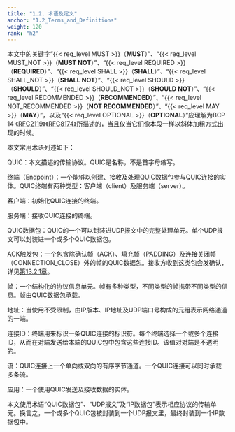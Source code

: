 ```yaml
---
title: "1.2. 术语及定义"
anchor: "1.2_Terms_and_Definitions"
weight: 120
rank: "h2"
---
```


本文中的关键字“{{< req_level MUST >}}（**MUST**）”、“{{< req_level MUST_NOT >}}（**MUST NOT**）”、“{{< req_level REQUIRED >}}（**REQUIRED**）”、“{{< req_level SHALL >}}（**SHALL**）”、“{{< req_level SHALL_NOT >}}（**SHALL NOT**）”、“{{< req_level SHOULD >}}（**SHOULD**）”、“{{< req_level SHOULD_NOT >}}（**SHOULD NOT**）”、“{{< req_level RECOMMENDED >}}（**RECOMMENDED**）”、“{{< req_level NOT_RECOMMENDED >}}（**NOT RECOMMENDED**）”、“{{< req_level MAY >}}（**MAY**）”，以及“{{< req_level OPTIONAL >}}（**OPTIONAL**）”应理解为BCP 14 《[RFC2119](#RFC2119)》《[RFC8174](#RFC8174)》所描述的，当且仅当它们像本段一样以斜体加粗方式出现的时候。

本文常用术语列述如下：

QUIC：本文描述的传输协议。QUIC是名称，不是首字母缩写。

终端（Endpoint）：一个能够以创建、接收及处理QUIC数据包参与QUIC连接的实体。QUIC终端有两种类型：客户端（client）及服务端（server）。

客户端：初始化QUIC连接的终端。

服务端：接收QUIC连接的终端。

QUIC数据包：QUIC的一个可以封装进UDP报文中的完整处理单元。单个UDP报文可以封装进一个或多个QUIC数据包。

ACK触发包：一个包含除确认帧（ACK）、填充帧（PADDING）及连接关闭帧（CONNECTION_CLOSE）外的帧的QUIC数据包。接收方收到这类包会发确认，详见[第13.2.1章]()。

帧：一个结构化的协议信息单元。帧有多种类型，不同类型的帧携带不同类型的信息。帧由QUIC数据包承载。

地址：当使用不受限制，由IP版本、IP地址及UDP端口号构成的元组表示网络通道的一端。

连接ID：终端用来标识一条QUIC连接的标识符。每个终端选择一个或多个连接ID，从而在对端发送给本端的QUIC包中包含这些连接ID。该值对对端是不透明的。

流：QUIC连接上一个单向或双向的有序字节通道。一个QUIC连接可以同时承载多条流。

应用：一个使用QUIC发送及接收数据的实体。

本文使用术语“QUIC数据包”、“UDP报文”及“IP数据包”表示相应协议的传输单元。换言之，一个或多个QUIC包被封装到一个UDP报文里，最终封装到一个IP数据包中。
